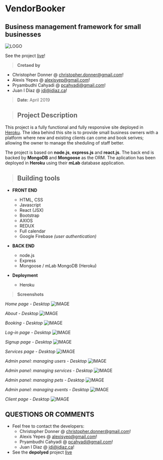 # VendorBooker
## Business management framework for small businesses ##
![LOGO](./client/public/images/vendorBooker_Logo.png)

See the project [live](https://vendor-booker-alex.herokuapp.com)!

> **Cretaed by**
- Christopher Donner @ <christopher.donner@gmail.com>!
- Alexis Yepes @ <alexisyep@gmail.com>!
- Pryambudhi Cahyadi @ <pcahyadi@gmail.com>!
- Juan I Diaz @ <jdi@idiaz.ca>!

> **Date:** April 2019

> ## Project Description

This project is a fully functional and fully responsive site deployed in [Heroku](https://idiaz-vendorbooker.herokuapp.com/). The idea behind this site is to provide small business owners with a platform where new and existing clients can come and book serives; allowing the owner to manage the sheduling of staff better.

The project is based on **node.js**, **express.js** and **react.js**. The back end is backed by **MongoDB** and **Mongoose** as the ORM. The aplication has been deployed in **Heroku** using their **mLab** database application.

> ## Building tools
- **FRONT END**
    - HTML, CSS
    - Javascript
    - React (JSX)
    - Bootstrap
    - AXIOS
    - REDUX
    - Full calendar
    - Google Firebase *(user authentication)*

- **BACK END**
    - node.js
    - Express
    - Mongoose / mLab MongoDB (Heroku)
    
- **Deployment**
    - Heroku

>**Screenshots**

*Home page - Desktop*
![IMAGE](./client/public/images/home.png)

*About - Desktop*
![IMAGE](./client/public/images/about.png)

*Booking - Desktop*
![IMAGE](./client/public/images/calendar.png)

*Log-in page - Desktop*
![IMAGE](./client/public/images/login.png)

*Signup page - Desktop*
![IMAGE](./client/public/images/signup.png)

*Services page - Desktop*
![IMAGE](./client/public/images/services.png)

*Admin panel: managing users - Desktop*
![IMAGE](./client/public/images/adminUsers.png)

*Admin panel: managing services - Desktop*
![IMAGE](./client/public/images/adminServices.png)

*Admin panel: managing pets - Desktop*
![IMAGE](./client/public/images/adminPets.png)

*Admin panel: managing events - Desktop*
![IMAGE](./client/public/images/adminCalendar.png)

*Client page - Desktop*
![IMAGE](./client/public/images/userHome.png)


## QUESTIONS OR COMMENTS
- Feel free to contact the developers:
    - Christopher Donner @ <christopher.donner@gmail.com>!
    - Alexis Yepes @ <alexisyep@gmail.com>!
    - Pryambudhi Cahyadi @ <pcahyadi@gmail.com>!
    - Juan I Diaz @ <jdi@idiaz.ca>!
- See the **depolyed** project [live](https://idiaz-vendorbooker.herokuapp.com/)
